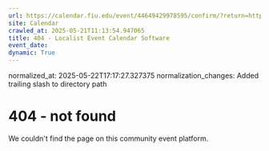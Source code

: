 ```yaml
---
url: https://calendar.fiu.edu/event/44649429978595/confirm/?return=https%3A%2F%2Fcalendar.fiu.edu%2Fevent%2Fsummer_commencement_ceremonies_4315
site: Calendar
crawled_at: 2025-05-21T11:13:54.947065
title: 404 - Localist Event Calendar Software
event_date: 
dynamic: True
---
```

normalized_at: 2025-05-22T17:17:27.327375
normalization_changes: Added trailing slash to directory path

# 404 - not found
We couldn't find the page on this community event platform.
